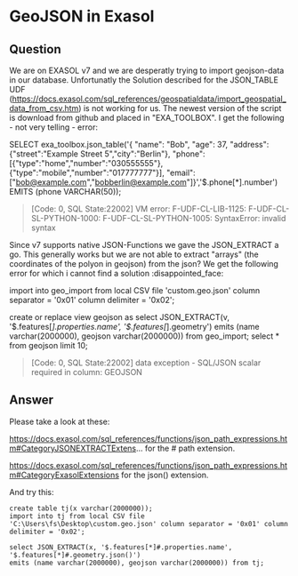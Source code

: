 # GeoJSON in Exasol

## Question
We are on EXASOL v7 and we are desperatly trying to import geojson-data in our database. 
Unfortunatly the Solution described for the JSON_TABLE UDF (https://docs.exasol.com/sql_references/geospatialdata/import_geospatial_data_from_csv.htm) is not working for us.
The newest version of the script is download from github and placed in "EXA_TOOLBOX". I get the following - not very telling - error:

SELECT exa_toolbox.json_table('{ "name": "Bob", "age": 37, "address":{"street":"Example Street 5","city":"Berlin"},
"phone":[{"type":"home","number":"030555555"},{"type":"mobile","number":"017777777"}],
"email":["bob@example.com","bobberlin@example.com"]}','$.phone[*].number') EMITS (phone VARCHAR(50));

> [Code: 0, SQL State:22002] VM error: F-UDF-CL-LIB-1125: F-UDF-CL-SL-PYTHON-1000: F-UDF-CL-SL-PYTHON-1005: SyntaxError: invalid syntax

Since v7 supports native JSON-Functions we gave the JSON_EXTRACT a go. This generally works but we are not able to extract "arrays" (the coordinates of the
polyon in geojson) from the json? We get the following error for which i cannot find a solution :disappointed_face:

import into geo_import from local CSV file 'custom.geo.json' column separator = '0x01' column delimiter = '0x02';

create or replace view geojson as
select JSON_EXTRACT(v, '\$.features[*].properties.name', '\$.features[*].geometry')
emits (name varchar(2000000), geojson varchar(2000000)) from geo_import;
select * from geojson limit 10;

> [Code: 0, SQL State:22002] data exception - SQL/JSON scalar required in column: GEOJSON

## Answer
Please take a look at these:

https://docs.exasol.com/sql_references/functions/json_path_expressions.htm#CategoryJSONEXTRACTExtens... for the # path extension.

https://docs.exasol.com/sql_references/functions/json_path_expressions.htm#CategoryExasolExtensions for the json() extension.

And try this:
```
create table tj(x varchar(2000000));  
import into tj from local CSV file 'C:\Users\fs\Desktop\custom.geo.json' column separator = '0x01' column delimiter = '0x02';  

select JSON_EXTRACT(x, '$.features[*]#.properties.name', '$.features[*]#.geometry.json()')
emits (name varchar(2000000), geojson varchar(2000000)) from tj;
```
